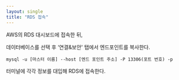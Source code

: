 ```yaml
---
layout: single
title: "RDS 접속"
---
```


AWS의 RDS 대시보드에 접속한 뒤,

데이터베이스를 선택 후 ‘연결&보안' 탭에서 엔드포인트를 복사한다.

`mysql -u [마스터 이름] --host [엔드 포인트 주소] -P 13306(포트 번호) -p`

터미널에 각각 정보를 대입해 RDS에 접속한다.
